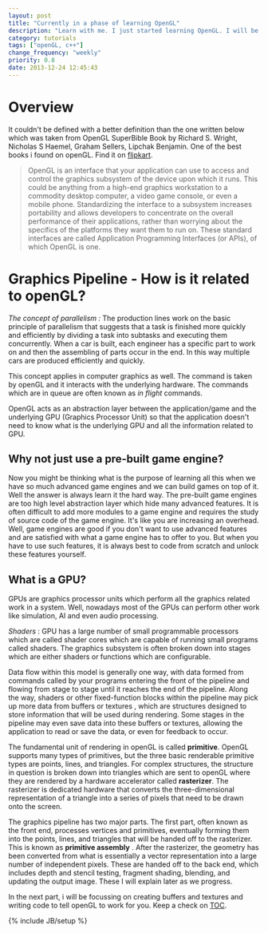 ```yaml
---
layout: post
title: "Currently in a phase of learning OpenGL"
description: "Learn with me. I just started learning OpenGL. I will be writing quick notes so that other people can learn. I will try to cover all the topics of it."
category: tutorials
tags: ["openGL, c++"]
change_frequency: "weekly"
priority: 0.8
date: 2013-12-24 12:45:43
---
```


# Overview 

It couldn't be defined with a better definition than the one written below which was taken from OpenGL SuperBible Book by Richard S. Wright, Nicholas S Haemel, Graham Sellers, Lipchak Benjamin. One of the best books i found on openGL. Find it on [flipkart]((http://www.flipkart.com/opengl-superbible-comprehensive-tutorial-reference-5th/p/itmczzfh7mbrhsm2?pid=9780321712615&cmpid=content_book_8965229628_gmc_pla&tgi=sem,1,G,9226359,g,search,,19319548220,1o1,,,c,,,,,,,&gclid=CN7NkJmfybsCFcZV4godm2UAWQ)).

>OpenGL is an interface that your application can use to access and control the graphics subsystem of the device upon which it runs. This could be anything from a high-end graphics workstation to a commodity desktop computer, a video game console, or even a mobile phone. Standardizing the interface to a subsystem increases portability and allows developers to concentrate on the overall performance of their applications, rather than worrying about the specifics of the platforms they want them to run on. These standard interfaces are called Application Programming Interfaces (or APIs), of which OpenGL is one.

# Graphics Pipeline - How is it related to openGL?

*The concept of parallelism :* The production lines work on the basic principle of parallelism that suggests that a task is finished more quickly and efficiently by dividing a task into subtasks and executing them concurrently. When a car is built, each engineer has a specific part to work on and then the assembling of parts occur in the end. In this way multiple cars are produced efficiently and quickly.

This concept applies in computer graphics as well. The command is taken by openGL and it interacts with the underlying hardware. The commands which are in queue are often known as *in flight* commands.

OpenGL acts as an abstraction layer between the application/game and the underlying GPU (Graphics Processor Unit) so that the application doesn't need to know what is the underlying GPU and all the information related to GPU.

## Why not just use a pre-built game engine?

Now you might be thinking what is the purpose of learning all this when we have so much advanced game engines and we can build games on top of it. Well the answer is always learn it the hard way. The pre-built game engines are too high level abstraction layer which hide many advanced features. It is often difficult to add more modules to a game engine and requires the study of source code of the game engine. It's like you are increasing an overhead. Well, game engines are good if you don't want to use advanced features and are satisfied with what a game engine has to offer to you. But when you have to use such features, it is always best to code from scratch and unlock these features yourself.

## What is a GPU?
GPUs are graphics processor units which perform all the graphics related work in a system. Well, nowadays most of the GPUs can perform other work like simulation, AI and even audio processing.

*Shaders* : GPU has a large number of small programmable processors which are called shader cores which are capable of running small programs called shaders. The graphics subsystem is often broken down into stages which are either shaders or functions which are configurable.

Data flow within this model is generally one way, with data formed from commands called by your programs entering the front of the pipeline and flowing from stage to stage until it reaches the end of the pipeline. Along the way, shaders or other fixed-function blocks within the pipeline may pick up more data from buffers or textures , which are structures designed to store information that will be used during rendering. Some stages in the pipeline may even save data into these buffers or textures, allowing the application to read or save the data, or even for feedback to occur.

The fundamental unit of rendering in openGL is called **primitive**. OpenGL supports many types of primitives, but the three basic renderable primitive types are points, lines, and triangles. For complex structures, the structure in question is broken down into triangles which are sent to openGL where they are rendered by a hardware accelerator called **rasterizer**. The rasterizer is dedicated hardware that converts the three-dimensional representation of a triangle into a series of pixels that need to be drawn onto the screen.

The graphics pipeline has two major parts. The first part, often known as the front end, processes vertices and primitives, eventually forming them into the points, lines, and triangles that will be handed off to the rasterizer. This is known as **primitive assembly** . After the rasterizer, the geometry has been converted from what is essentially a vector representation into a large number of independent pixels. These are handed off to the back end, which includes depth and stencil testing, fragment shading, blending, and updating the output image. These I will explain later as we progress.

In the next part, i will be focussing on creating buffers and textures and writing code to tell openGL to work for you. Keep a check on [TOC](/tutorials.html).

{% include JB/setup %}
